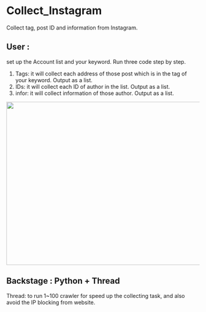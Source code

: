 # Collect_Instagram
Collect tag, post ID and information from Instagram.


## User :
set up the Account list and your keyword.
Run three code step by step.
1. Tags: it will collect each address of those post which is in the tag of your keyword. Output as a list.
2. IDs: it will collect each ID of author in the list. Output as a list.
3. infor: it will collect information of those author. Output as a list.
<img src="https://github.com/m1596284/Collect_Instagram/blob/main/Collect_IG_tag.gif" width="647" height="426">

## Backstage : Python + Thread
Thread: to run 1~100 crawler for speed up the collecting task, and also avoid the IP blocking from website.  

